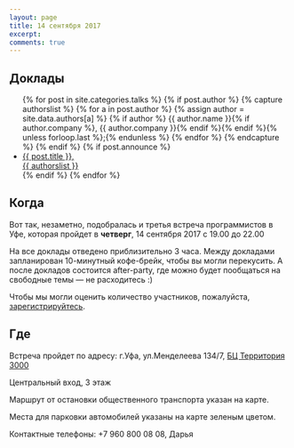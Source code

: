 ```yaml
---
layout: page
title: 14 сентября 2017
excerpt:
comments: true
---
```


Доклады
-------

<ul class="post-list">
{% for post in site.categories.talks %}
  {% if post.author %}
    {% capture authorslist %}
      {% for a in post.author %}
        {% assign author = site.data.authors[a] %}
        {% if author %} {{ author.name }}{% if author.company %}, {{ author.company }}{% endif %}{% endif %}{% unless forloop.last %};{% endunless %}
      {% endfor %}
    {% endcapture %}
  {% endif %}
  {% if post.announce %}
  <li><a href="{{ site.url }}{{ post.url }}">{{ post.title }},<br/>{{ authorslist }}</a></li>
  {% endif %}
{% endfor %}
</ul>

Когда
-----

Вот так, незаметно, подобралась и третья встреча программистов в Уфе, которая пройдет в **четверг**, 14 сентября 2017 с 19.00 до 22.00

На все доклады отведено приблизительно 3 часа. Между докладами запланирован 10-минутный кофе-брейк, чтобы вы могли перекусить. А после докладов состоится after-party, где можно будет пообщаться на свободные темы — не расходитесь :)

Чтобы мы могли оценить количество участников, пожалуйста, [зарегистрируйтесь][register].

Где
---

Встреча пройдет по адресу: г.Уфа, ул.Менделеева 134/7,  [БЦ Территория 3000][place]

Центральный вход, 3 этаж

Маршрут от остановки общественного транспорта указан на карте.

Места для парковки автомобилей указаны на карте зеленым цветом.


Контактные телефоны: +7 960 800 08 08, Дарья

<script type="text/javascript" charset="utf-8" async src="https://api-maps.yandex.ru/services/constructor/1.0/js/?um=constructor%3A9d2543421718b1f17a67800b32bcf55128119cb491f29743f021b6a978dbe0cc&amp;width=834&amp;height=720&amp;lang=ru_RU&amp;scroll=true"></script>

<!--
<ul class="post-list">
{% for post in site.posts limit:10 %}
  <li><article><a href="{{ site.url }}{{ post.url }}">{{ post.title }} <span class="entry-date"><time datetime="{{ post.date | date_to_xmlschema }}">{{ post.date | date: "%B %d, %Y" }}</time></span></a></article></li>
{% endfor %}
</ul>
-->

[register]: /register/
[place]: http://territory3000.ru/
[tensor]: http://tensor.ru/
[speakers]: /speakers/
